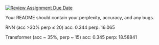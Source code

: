 [![Review Assignment Due Date](https://classroom.github.com/assets/deadline-readme-button-24ddc0f5d75046c5622901739e7c5dd533143b0c8e959d652212380cedb1ea36.svg)](https://classroom.github.com/a/L_fpc3jZ)

Your README should contain your perplexity, accuracy, and any bugs.

RNN (acc >30% perp ≤ 20)
acc: 0.344	 perp: 16.065

Transformer (acc ~ 35%, perp ~ 15)
acc: 0.345	 perp: 18.58841
